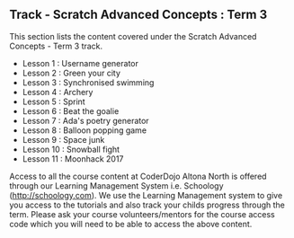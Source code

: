 
## Track - Scratch Advanced Concepts : Term 3

This section lists the content covered under the Scratch Advanced Concepts - Term 3 track.

- Lesson 1  : Username generator
- Lesson 2  : Green your city
- Lesson 3  : Synchronised swimming
- Lesson 4  : Archery
- Lesson 5  : Sprint
- Lesson 6  : Beat the goalie
- Lesson 7  : Ada's poetry generator
- Lesson 8  : Balloon popping game
- Lesson 9  : Space junk
- Lesson 10 : Snowball fight
- Lesson 11 : Moonhack 2017

Access to all the course content at CoderDojo Altona North is offered through our Learning Management System i.e. Schoology (http://schoology.com). We use the Learning Management system to give you access to the tutorials and also track your childs progress through the term. Please ask your course volunteers/mentors for the course access code which you will need to be able to access the above content. 
